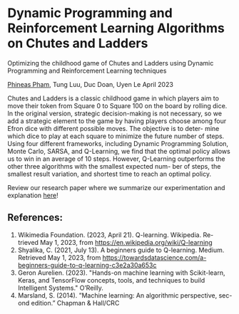 # Dynamic Programming and Reinforcement Learning Algorithms on Chutes and Ladders
Optimizing the childhood game of Chutes and Ladders using Dynamic Programming and Reinforcement Learning techniques

[Phineas Pham](https://github.com/Ph1n-Pham), Tung Luu, Duc Doan, Uyen Le
April 2023

Chutes and Ladders is a classic childhood game in which players aim
to move their token from Square 0 to Square 100 on the board by rolling
dice. In the original version, strategic decision-making is not necessary, so
we add a strategic element to the game by having players choose among
four Efron dice with different possible moves. The objective is to deter-
mine which dice to play at each square to minimize the future number of
steps. Using four different frameworks, including Dynamic Programming
Solution, Monte Carlo, SARSA, and Q-Learning, we find that the optimal
policy allows us to win in an average of 10 steps. However, Q-Learning
outperforms the other three algorithms with the smallest expected num-
ber of steps, the smallest result variation, and shortest time to reach an
optimal policy.

Review our research paper where we summarize our experimentation and explanation [here](https://github.com/Ph1n-Pham/chutes_ladders_optimization/blob/main/research_report.pdf)!

## References:

1. Wikimedia Foundation. (2023, April 21). Q-learning. Wikipedia. Re-
trieved May 1, 2023, from https://en.wikipedia.org/wiki/Q-learning
2. Shyalika, C. (2021, July 13). A beginners guide to Q-learning. Medium.
Retrieved May 1, 2023, from https://towardsdatascience.com/a-beginners-guide-to-q-learning-c3e2a30a653c
3. Geron Aurelien. (2023). "Hands-on machine learning with Scikit-learn,
Keras, and TensorFlow concepts, tools, and techniques to build Intelligent
Systems." O’Reilly.
4. Marsland, S. (2014). ”Machine learning: An algorithmic perspective, sec-
ond edition.” Chapman & Hall/CRC
